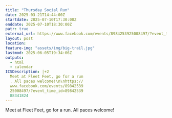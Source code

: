 ```yaml
---
title: "Thursday Social Run"
date: 2025-03-21T14:44:00Z
startdate: 2025-07-10T17:30:00Z
enddate: 2025-07-10T18:30:00Z
patr: true
external_url: https://www.facebook.com/events/8984253925008497/?event_time_id=8984253988341824
layout: post
location: 
feature-img: "assets/img/big-trail.jpg"
lastmod: 2025-06-05T19:34:06Z
outputs:
  - html
  - calendar
ICSDescription: |+2
  Meet at Fleet Feet, go for a run  . All paces welcome!\n\nhttps://  www.facebook.com/events/89842539  25008497/?event_time_id=89842539  88341824
---
```


Meet at Fleet Feet, go for a run. All paces welcome!<br>
  <br>
  

